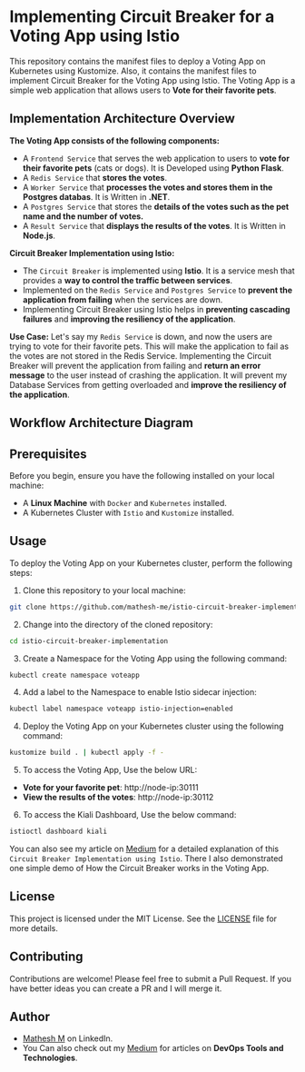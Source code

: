 # Implementing Circuit Breaker for a Voting App using Istio 

This repository contains the manifest files to deploy a Voting App on Kubernetes using Kustomize. Also, it contains the manifest files to implement Circuit Breaker for the Voting App using Istio. The Voting App is a simple web application that allows users to **Vote for their favorite pets**. 

## Implementation Architecture Overview

**The Voting App consists of the following components:**

- A `Frontend Service` that serves the web application to users to **vote for their favorite pets** (cats or dogs). It is Developed using **Python Flask**.
- A `Redis Service` that **stores the votes**.
- A `Worker Service` that **processes the votes and stores them in the Postgres databas**. It is Written in **.NET**.
- A `Postgres Service` that stores the **details of the votes such as the pet name and the number of votes.**
- A `Result Service` that **displays the results of the votes**. It is Written in **Node.js**.

**Circuit Breaker Implementation using Istio:**

- The `Circuit Breaker` is implemented using **Istio**. It is a service mesh that provides a **way to control the traffic between services**.
- Implemented on the `Redis Service` and `Postgres Service` to **prevent the application from failing** when the services are down.
- Implementing Circuit Breaker using Istio helps in **preventing cascading failures** and **improving the resiliency of the application**.

**Use Case:** Let's say my `Redis Service` is down, and now the users are trying to vote for their favorite pets. This will make the application to fail as the votes are not stored in the Redis Service. Implementing the Circuit Breaker will prevent the application from failing and **return an error message** to the user instead of crashing the application. It will prevent my Database Services from getting overloaded and **improve the resiliency of the application**.

## Workflow Architecture Diagram


## Prerequisites

Before you begin, ensure you have the following installed on your local machine:

- A **Linux Machine** with `Docker` and `Kubernetes` installed.
- A Kubernetes Cluster with `Istio` and `Kustomize` installed.

## Usage

To deploy the Voting App on your Kubernetes cluster, perform the following steps:

1. Clone this repository to your local machine:
```bash
git clone https://github.com/mathesh-me/istio-circuit-breaker-implementation
```
2. Change into the directory of the cloned repository:
```bash
cd istio-circuit-breaker-implementation
```
3. Create a Namespace for the Voting App using the following command:
```bash
kubectl create namespace voteapp
```
4. Add a label to the Namespace to enable Istio sidecar injection:
```bash
kubectl label namespace voteapp istio-injection=enabled
```
4. Deploy the Voting App on your Kubernetes cluster using the following command:
```bash
kustomize build . | kubectl apply -f -
```
5. To access the Voting App, Use the below URL:
- **Vote for your favorite pet**: http://node-ip:30111
- **View the results of the votes**: http://node-ip:30112

6. To access the Kiali Dashboard, Use the below command:
```bash
istioctl dashboard kiali
```

You can also see my article on [Medium]() for a detailed explanation of this `Circuit Breaker Implementation using Istio`. There I also demonstrated one simple demo of How the Circuit Breaker works in the Voting App.

## License

This project is licensed under the MIT License. See the [LICENSE](LICENSE) file for more details.

## Contributing

Contributions are welcome! Please feel free to submit a Pull Request. If you have better ideas you can create a PR and I will merge it.

## Author

- [Mathesh M](https://www.linkedin.com/in/mathesh-me/) on LinkedIn.
- You Can also check out my [Medium](https://medium.com/@mathesh-me) for articles on **DevOps Tools and Technologies**.️